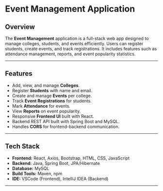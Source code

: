 # Event Management Application

## Overview
The **Event Management** application is a full-stack web app designed to manage colleges, students, and events efficiently. Users can register students, create events, and track registrations. It includes features such as attendance management, reports, and event popularity statistics.

---

## Features
- Add, view, and manage **Colleges**.
- Register **Students** with name and email.
- Create and manage **Events** per college.
- Track **Event Registrations** for students.
- Mark **Attendance** for events.
- View **Reports** on event popularity.
- Responsive **Frontend UI** built with React.
- Backend REST API built with Spring Boot and MySQL.
- Handles **CORS** for frontend-backend communication.

---

## Tech Stack
- **Frontend:** React, Axios, Bootstrap, HTML, CSS, JavaScript
- **Backend:** Java, Spring Boot, JPA/Hibernate
- **Database:** MySQL
- **Build Tools:** Maven, npm
- **IDE:** VSCode (Frontend), IntelliJ IDEA (Backend)

---



